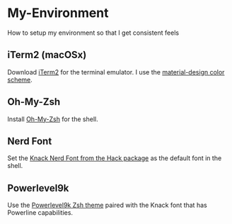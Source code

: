 # My-Environment
How to setup my environment so that I get consistent feels
## iTerm2 (macOSx)
Download [iTerm2](https://www.iterm2.com/) for the terminal emulator.
I use the [material-design color scheme](https://github.com/MartinSeeler/iterm2-material-design#how-to-use-it).
## Oh-My-Zsh
Install [Oh-My-Zsh](https://github.com/robbyrussell/oh-my-zsh#getting-started) for the shell.
## Nerd Font
Set the [Knack Nerd Font from the Hack package](https://github.com/ryanoasis/nerd-fonts#font-installation) as the default font in the shell.
## Powerlevel9k
Use the [Powerlevel9k Zsh theme](https://github.com/bhilburn/powerlevel9k#installation) paired with the Knack font that has Powerline capabilities.

